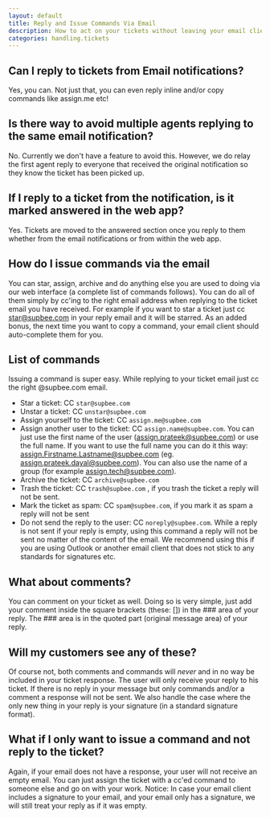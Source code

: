 ```yaml
---
layout: default
title: Reply and Issue Commands Via Email
description: How to act on your tickets without leaving your email client
categories: handling.tickets
---
```


Can I reply to tickets from Email notifications?
---------------------------------------------------

Yes, you can. Not just that, you can even reply inline and/or copy commands like assign.me etc! 

Is there way to avoid multiple agents replying to the same email notification?                 
---------------------------------------------------------------------------------

No. Currently we don't have a feature to avoid this. However, we do relay the first agent reply to everyone that received the original notification so they know the ticket has been picked up. 


If I reply to a ticket from the notification, is it marked answered in the web app?
-----------------------------------------------------------------------------------

Yes. Tickets are moved to the answered section once you reply to them whether from the email notifications or from within the web app.

How do I issue commands via the email
-------------------------------------

You can star, assign, archive and do anything else you are used to doing via our web interface (a complete list of commands follows). You can do all of them simply by cc'ing to the right email address when replying to the ticket email you have received. For example if you want to star a ticket just cc star@supbee.com in your reply email and it will be starred. As an added bonus, the next time you want to copy a command, your email client should auto-complete them for you.

List of commands
----------------

Issuing a command is super easy. While replying to your ticket email just cc the right @supbee.com email.

* Star a ticket: CC `star@supbee.com`
* Unstar a ticket: CC `unstar@supbee.com`
* Assign yourself to the ticket: CC `assign.me@supbee.com`
* Assign another user to the ticket: CC `assign.name@supbee.com`. You can just use the first name of the user (assign.prateek@supbee.com) or use the full name. If you want to use the full name you can do it this way: assign.Firstname.Lastname@supbee.com (eg. assign.prateek.dayal@supbee.com). You can also use the name of a group (for example assign.tech@supbee.com).
* Archive the ticket: CC `archive@supbee.com`
* Trash the ticket: CC `trash@supbee.com` , if you trash the ticket a reply will not be sent.
* Mark the ticket as spam: CC `spam@supbee.com`, if you mark it as spam a reply will not be sent
* Do not send the reply to the user: CC `noreply@supbee.com`. While a reply is not sent if your reply is empty, using this command a reply will not be sent no matter of the content of the email. We recommend using this if you are using Outlook or another email client that does not stick to any standards for signatures etc.

What about comments?
--------------------

You can comment on your ticket as well. Doing so is very simple, just add your comment inside the square brackets (these: []) in the ### area of your reply. The ### area is in the quoted part (original message area) of your reply.

Will my customers see any of these?
-----------------------------------

Of course not, both comments and commands will *never* and in no way be included in your ticket response. The user will only receive your reply to his ticket. If there is no reply in your message but only commands and/or a comment a response will not be sent. We also handle the case where the only new thing in your reply is your signature (in a standard signature format).

What if I only want to issue a command and not reply to the ticket?
-------------------------------------------------------------------

Again, if your email does not have a response, your user will not receive an empty email. You can just assign the ticket with a cc'ed command to someone else and go on with your work.
Notice: In case your email client includes a signature to your email, and your email only has a signature, we will still treat your reply as if it was empty.


